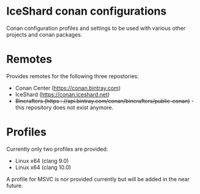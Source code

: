 # IceShard conan configurations
Conan configuration profiles and settings to be used with various other projects and conan packages.

# Remotes

Provides remotes for the following three repostories:
* Conan Center (https://conan.bintray.com)
* IceShard (https://conan.iceshard.net)
* ~~Bincrafters (https : //api.bintray.com/conan/bincrafters/public-conan)~~ - this repository does not exist anymore.

# Profiles

Currently only two profiles are provided:
* Linux x64 (clang 9.0)
* Linux x64 (clang 10.0)

A profile for MSVC is nor provided currently but will be added in the near future.
